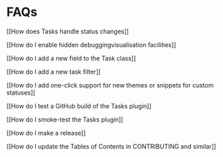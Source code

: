 # FAQs

<!-- markdownlint-disable MD024 -->
<!--                      MD024/no-duplicate-heading/no-duplicate-header Multiple headings with the same content -->

[[How does Tasks handle status changes]]

[[How do I enable hidden debuggingvisualisation facilities]]

[[How do I add a new field to the Task class]]

[[How do I add a new task filter]]

[[How do I add one-click support for new themes or snippets for custom statuses]]

[[How do I test a GitHub build of the Tasks plugin]]

[[How do I smoke-test the Tasks plugin]]

[[How do I make a release]]

[[How do I update the Tables of Contents in CONTRIBUTING and similar]]

